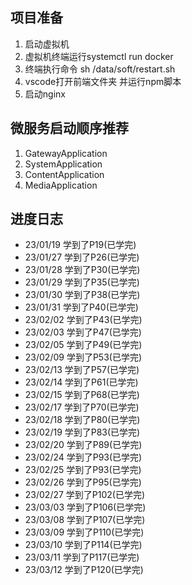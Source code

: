 ## 项目准备 
1. 启动虚拟机
2. 虚拟机终端运行systemctl run docker
3. 终端执行命令 sh /data/soft/restart.sh
4. vscode打开前端文件夹 并运行npm脚本
5. 启动nginx

## 微服务启动顺序推荐
1. GatewayApplication
2. SystemApplication
3. ContentApplication
4. MediaApplication


## 进度日志
- 23/01/19 学到了P19(已学完)
- 23/01/27 学到了P26(已学完)
- 23/01/28 学到了P30(已学完)
- 23/01/29 学到了P35(已学完)
- 23/01/30 学到了P38(已学完)
- 23/01/31 学到了P40(已学完)
- 23/02/02 学到了P43(已学完)
- 23/02/03 学到了P47(已学完)
- 23/02/05 学到了P49(已学完)
- 23/02/09 学到了P53(已学完)
- 23/02/13 学到了P57(已学完)
- 23/02/14 学到了P61(已学完)
- 23/02/15 学到了P68(已学完)
- 23/02/17 学到了P70(已学完)
- 23/02/18 学到了P80(已学完)
- 23/02/19 学到了P83(已学完)
- 23/02/20 学到了P89(已学完)
- 23/02/24 学到了P93(已学完)
- 23/02/25 学到了P93(已学完)
- 23/02/26 学到了P95(已学完)
- 23/02/27 学到了P102(已学完)
- 23/03/03 学到了P106(已学完)
- 23/03/08 学到了P107(已学完)
- 23/03/09 学到了P110(已学完)
- 23/03/10 学到了P114(已学完)
- 23/03/11 学到了P117(已学完)
- 23/03/12 学到了P120(已学完)
